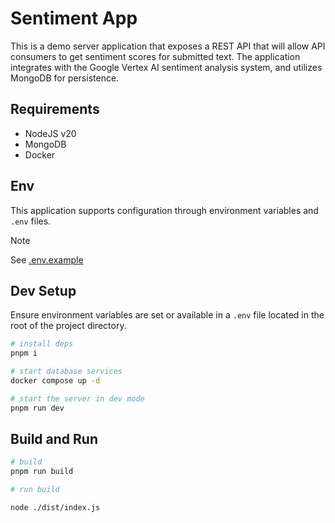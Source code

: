 # Sentiment App

This is a demo server application that exposes a REST API that will allow API
consumers to get sentiment scores for submitted text. The application integrates
with the Google Vertex AI sentiment analysis system, and utilizes MongoDB for
persistence.

## Requirements

- NodeJS v20
- MongoDB
- Docker

## Env

This application supports configuration through environment variables and `.env` files.

> [!NOTE]
> See [.env.example](./.env.example)

## Dev Setup

Ensure environment variables are set or available in a `.env` file located in the root
of the project directory.

```sh
# install deps
pnpm i

# start database services
docker compose up -d

# start the server in dev mode
pnpm run dev
```

## Build and Run

```sh
# build
pnpm run build

# run build

node ./dist/index.js
```
